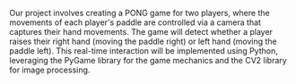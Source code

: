 Our project involves creating a PONG game for two players, where the movements of each player's paddle are controlled via a camera that captures their hand movements. The game will detect whether a player raises their right hand (moving the paddle right) or left hand (moving the paddle left). This real-time interaction will be implemented using Python, leveraging the PyGame library for the game mechanics and the CV2 library for image processing. 

